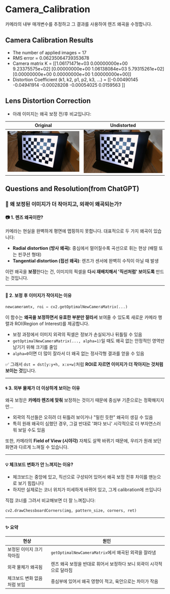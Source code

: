 # Camera_Calibration
카메라의 내부 매개변수를 추정하고 그 결과를 사용하여 렌즈 왜곡을 수정합니다.

## Camera Calibration Results
* The number of applied images = 17
* RMS error = 0.06235064739353678
* Camera matrix K =
[[1.06171471e+03 0.00000000e+00 9.23375575e+02]
 [0.00000000e+00 1.06138084e+03 5.79315261e+02]
 [0.00000000e+00 0.00000000e+00 1.00000000e+00]]
* Distortion Coefficient (k1, k2, p1, p2, k3, ...) =
[[-0.00490145 -0.04941914 -0.00028208 -0.00054025  0.0159563 ]]

## Lens Distortion Correction
* 아래 이미지는 왜곡 보정 전/후 비교입니다:

| Original | Undistorted |
|----------|-------------|
| ![original](./calibration_images/8.jpg) | ![undistorted](./distortion_images/8.jpg) |

## Questions and Resolution(from ChatGPT)

### 📌 왜 보정된 이미지가 더 작아지고, 외곽이 왜곡되는가?

#### 📷 1. 렌즈 왜곡이란?

카메라는 현실을 완벽하게 평면에 맵핑하지 못합니다. 대표적으로 두 가지 왜곡이 있습니다:

- **Radial distortion (방사 왜곡)**: 중심에서 멀어질수록 곡선으로 휘는 현상 (배럴 또는 핀쿠션 형태)
- **Tangential distortion (접선 왜곡)**: 렌즈가 센서에 완벽히 수직이 아닐 때 발생

이런 왜곡을 **보정**한다는 건, 이미지의 픽셀을 **다시 재배치해서 '직선처럼' 보이도록** 만드는 것입니다.

---

#### 🎯 2. 보정 후 이미지가 작아지는 이유

```python
newcameramtx, roi = cv2.getOptimalNewCameraMatrix(...)
```

이 함수는 **왜곡을 보정하면서 유효한 부분만 잘라서** 보여줄 수 있도록 새로운 카메라 행렬과 ROI(Region of Interest)를 제공합니다.

- 보정 과정에서 이미지 외곽의 픽셀은 정보가 손실되거나 뒤틀릴 수 있음  
- `getOptimalNewCameraMatrix(..., alpha=1)`일 때도 왜곡 없는 안정적인 영역만 남기기 위해 크기를 줄임  
- `alpha=0`이면 더 많이 잘라서 더 왜곡 없는 정사각형 결과를 얻을 수 있음  

✅ 그래서 `dst = dst[y:y+h, x:x+w]`처럼 **ROI로 자르면 이미지가 더 작아지는 것처럼 보이는 것**입니다.

---

#### 🌀 3. 외부 물체가 더 이상하게 보이는 이유

왜곡 보정은 **카메라 렌즈에 맞춰** 보정하는 것이기 때문에 중심부 기준으로는 정확해지지만…

- 외곽의 직선들은 오히려 더 뒤틀려 보이거나 "밀린 듯한" 왜곡이 생길 수 있음  
- 특히 원래 왜곡이 심했던 경우, 그걸 반대로 '펴다 보니' 시각적으로 더 부자연스러워 보일 수도 있음  

또한, 카메라의 **Field of View (시야각)** 자체도 살짝 바뀌기 때문에, 우리가 원래 보던 화면과 다르게 느껴질 수 있습니다.

---

#### 💡 체크보드 변화가 안 느껴지는 이유?

- 체크보드는 중앙에 있고, 직선으로 구성되어 있어서 왜곡 보정 전후 차이를 맨눈으로 보기 힘듭니다  
- 하지만 실제로는 코너 위치가 미세하게 바뀌어 있고, 그게 calibration에 쓰입니다  

직접 코너를 그려서 비교해보면 더 잘 느껴집니다:

```python
cv2.drawChessboardCorners(img, pattern_size, corners, ret)
```

---

#### ✨ 요약

| 현상 | 원인 |
|------|------|
| 보정된 이미지 크기 작아짐 | `getOptimalNewCameraMatrix`에서 왜곡된 외곽을 잘라냄 |
| 외곽 물체가 왜곡됨 | 렌즈 왜곡 보정을 반대로 휘어서 보정하다 보니 외곽이 시각적으로 달라짐 |
| 체크보드 변화 없음처럼 보임 | 중심부에 있어서 왜곡 영향이 적고, 육안으로는 차이가 작음 |
